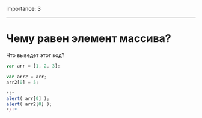 importance: 3

---

# Чему равен элемент массива?

Что выведет этот код?

```js
var arr = [1, 2, 3];

var arr2 = arr;
arr2[0] = 5;

*!*
alert( arr[0] );
alert( arr2[0] );
*/!*
```

